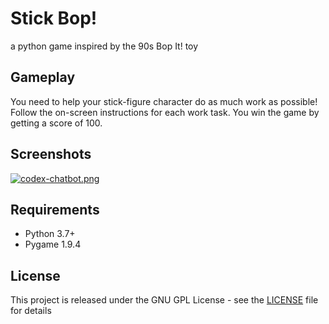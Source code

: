 # Stick Bop!
a python game inspired by the 90s Bop It! toy

## Gameplay
You need to help your stick-figure character do as much work as possible!
Follow the on-screen instructions for each work task.
You win the game by getting a score of 100.

## Screenshots
[![codex-chatbot.png](https://i.imgur.com/aaHo2h2.png?1)](https://imgur.com/aaHo2h2)

## Requirements
* Python 3.7+
* Pygame 1.9.4

## License
This project is released under the GNU GPL License - see the [LICENSE](LICENSE) file for details